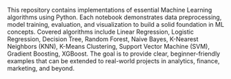 This repository contains implementations of essential Machine Learning algorithms using Python. Each notebook demonstrates data preprocessing, model training, evaluation, and visualization to build a solid foundation in ML concepts. Covered algorithms include Linear Regression, Logistic Regression, Decision Tree, Random Forest, Naive Bayes, K-Nearest Neighbors (KNN), K-Means Clustering, Support Vector Machine (SVM), Gradient Boosting, XGBoost. The goal is to provide clear, beginner-friendly examples that can be extended to real-world projects in analytics, finance, marketing, and beyond. 
